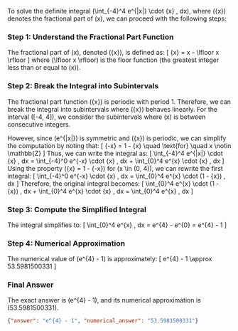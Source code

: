 To solve the definite integral \(\int_{-4}^4 e^{|x|} \cdot \{x\} \, dx\), where \(\{x\}\) denotes the fractional part of \(x\), we can proceed with the following steps:

### Step 1: Understand the Fractional Part Function
The fractional part of \(x\), denoted \(\{x\}\), is defined as:
\[
\{x\} = x - \lfloor x \rfloor
\]
where \(\lfloor x \rfloor\) is the floor function (the greatest integer less than or equal to \(x\)).

### Step 2: Break the Integral into Subintervals
The fractional part function \(\{x\}\) is periodic with period 1. Therefore, we can break the integral into subintervals where \(\{x\}\) behaves linearly. For the interval \([-4, 4]\), we consider the subintervals where \(x\) is between consecutive integers.

However, since \(e^{|x|}\) is symmetric and \(\{x\}\) is periodic, we can simplify the computation by noting that:
\[
\{-x\} = 1 - \{x\} \quad \text{for} \quad x \notin \mathbb{Z}
\]
Thus, we can write the integral as:
\[
\int_{-4}^4 e^{|x|} \cdot \{x\} \, dx = \int_{-4}^0 e^{-x} \cdot \{x\} \, dx + \int_{0}^4 e^{x} \cdot \{x\} \, dx
\]
Using the property \(\{x\} = 1 - \{-x\}\) for \(x \in (0, 4)\), we can rewrite the first integral:
\[
\int_{-4}^0 e^{-x} \cdot \{x\} \, dx = \int_{0}^4 e^{x} \cdot (1 - \{x\}) \, dx
\]
Therefore, the original integral becomes:
\[
\int_{0}^4 e^{x} \cdot (1 - \{x\}) \, dx + \int_{0}^4 e^{x} \cdot \{x\} \, dx = \int_{0}^4 e^{x} \, dx
\]

### Step 3: Compute the Simplified Integral
The integral simplifies to:
\[
\int_{0}^4 e^{x} \, dx = e^{4} - e^{0} = e^{4} - 1
\]

### Step 4: Numerical Approximation
The numerical value of \(e^{4} - 1\) is approximately:
\[
e^{4} - 1 \approx 53.5981500331
\]

### Final Answer
The exact answer is \(e^{4} - 1\), and its numerical approximation is \(53.5981500331\).

```json
{"answer": "e^{4} - 1", "numerical_answer": "53.5981500331"}
```